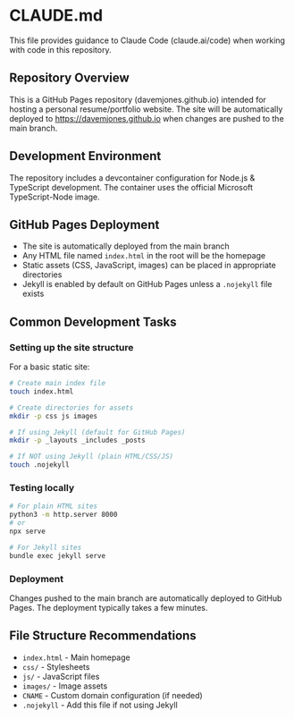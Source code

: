 # CLAUDE.md

This file provides guidance to Claude Code (claude.ai/code) when working with code in this repository.

## Repository Overview

This is a GitHub Pages repository (davemjones.github.io) intended for hosting a personal resume/portfolio website. The site will be automatically deployed to https://davemjones.github.io when changes are pushed to the main branch.

## Development Environment

The repository includes a devcontainer configuration for Node.js & TypeScript development. The container uses the official Microsoft TypeScript-Node image.

## GitHub Pages Deployment

- The site is automatically deployed from the main branch
- Any HTML file named `index.html` in the root will be the homepage
- Static assets (CSS, JavaScript, images) can be placed in appropriate directories
- Jekyll is enabled by default on GitHub Pages unless a `.nojekyll` file exists

## Common Development Tasks

### Setting up the site structure
For a basic static site:
```bash
# Create main index file
touch index.html

# Create directories for assets
mkdir -p css js images

# If using Jekyll (default for GitHub Pages)
mkdir -p _layouts _includes _posts

# If NOT using Jekyll (plain HTML/CSS/JS)
touch .nojekyll
```

### Testing locally
```bash
# For plain HTML sites
python3 -m http.server 8000
# or
npx serve

# For Jekyll sites
bundle exec jekyll serve
```

### Deployment
Changes pushed to the main branch are automatically deployed to GitHub Pages. The deployment typically takes a few minutes.

## File Structure Recommendations

- `index.html` - Main homepage
- `css/` - Stylesheets
- `js/` - JavaScript files  
- `images/` - Image assets
- `CNAME` - Custom domain configuration (if needed)
- `.nojekyll` - Add this file if not using Jekyll